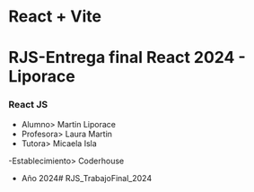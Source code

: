 # React + Vite

# RJS-Entrega final React 2024 - Liporace

### React JS

- Alumno> Martin Liporace
- Profesora> Laura Martin
- Tutora> Micaela Isla

-Establecimiento> Coderhouse
- Año 2024# RJS_TrabajoFinal_2024
